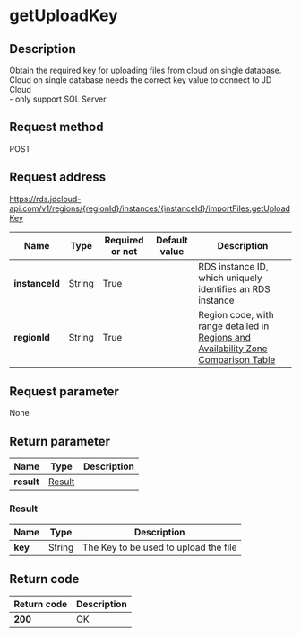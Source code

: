 # getUploadKey


## Description
Obtain the required key for uploading files from cloud on single database. Cloud on single database needs the correct key value to connect to JD Cloud<br>- only support SQL Server

## Request method
POST

## Request address
https://rds.jdcloud-api.com/v1/regions/{regionId}/instances/{instanceId}/importFiles:getUploadKey

|Name|Type|Required or not|Default value|Description|
|---|---|---|---|---|
|**instanceId**|String|True||RDS instance ID, which uniquely identifies an RDS instance|
|**regionId**|String|True||Region code, with range detailed in [Regions and Availability Zone Comparison Table](../Enum-Definitions/Regions-AZ.md)|

## Request parameter
None


## Return parameter
|Name|Type|Description|
|---|---|---|
|**result**|[Result](##Result)||


### <a name="Result">Result</a>
|Name|Type|Description|
|---|---|---|
|**key**|String|The Key to be used to upload the file|

## Return code
|Return code|Description|
|---|---|
|**200**|OK|
